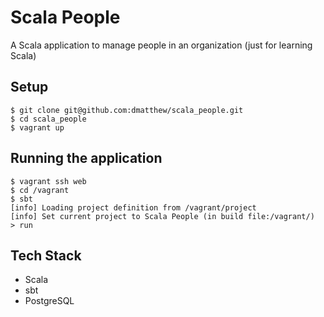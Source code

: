 # Scala People
A Scala application to manage people in an organization (just for learning Scala)

## Setup

```
$ git clone git@github.com:dmatthew/scala_people.git
$ cd scala_people
$ vagrant up
```

## Running the application

```
$ vagrant ssh web
$ cd /vagrant
$ sbt
[info] Loading project definition from /vagrant/project
[info] Set current project to Scala People (in build file:/vagrant/)
> run
```

## Tech Stack

* Scala
* sbt
* PostgreSQL
